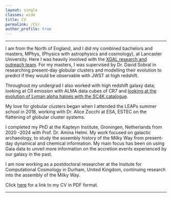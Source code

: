 ```yaml
---
layout: single
classes: wide
title: CV
permalink: /CV/
author_profile: true
---
```

 
---
I am from the North of  England, and I did my combined bachelors and masters, 
MPhys, (Physics with astrophysics and cosmology), at Lancaster University. Here I was heavily involved with the [XGAL research and outreach team](https://xgalweb.wordpress.com).
For my masters, I was supervised by Dr. David Sobral in researching present-day globular clusters 
and modelling their evolution to predict if they would be observable with JWST at high redshift. 

Throughout my undergrad I also worked with high redshift galaxy data; looking at CII 
emission with ALMA data cubes of CR7 and [looking at the evolution of Lyman alpha haloes 
with the SC4K catalogue](https://xgalweb.wordpress.com/lyman-alpha-haloes-across-cosmic-time/). 

My love for globular clusters began when I attended the LEAPs summer school in 2018, 
working with Dr. Alice Zocchi at ESA, ESTEC on the flattening of globular cluster systems.

I completed my PhD at the Kapteyn Institute, Groningen, Netherlands from 2020 -2024 with Prof. Dr. Amina Helmi. My work focused on galactic archaeology, to study the assembly history of the Milky Way
from present-day dynamical and chemical information. My main focus has been on using Gaia 
data to unveil more information on the accretion events experienced by our galaxy in the past. 

I am now working as a postdoctoral researcher at the Insitute for Computational Cosmology in Durham, United Kingdom, continuing research into the assembly of the Milky Way. 

Click [here](https://nbviewer.org/github/emma-l-dodd/emma-l-dodd.github.io/blob/master/assets/files/Emma_Dodd_CV.pdf) for a link to my CV in PDF format.

---






